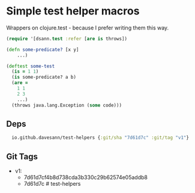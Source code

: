 # Simple test helper macros

Wrappers on clojure.test - because I prefer writing them this way.

```clojure
(require '[dsann.test :refer [are is throws])

(defn some-predicate? [x y]
    ...)

(deftest some-test
  (is = 1 1)
  (is some-predicate? a b)
  (are =
    1 1
    2 3
    ...)
  (throws java.lang.Exception (some code)))
```

## Deps

```clojure
  io.github.davesann/test-helpers {:git/sha "7d61d7c" :git/tag "v1"}
```

## Git Tags

* v1:
    * 7d61d7cf4b8d738cda3b330c29b62574e05addb8
    * 7d61d7c # test-helpers

